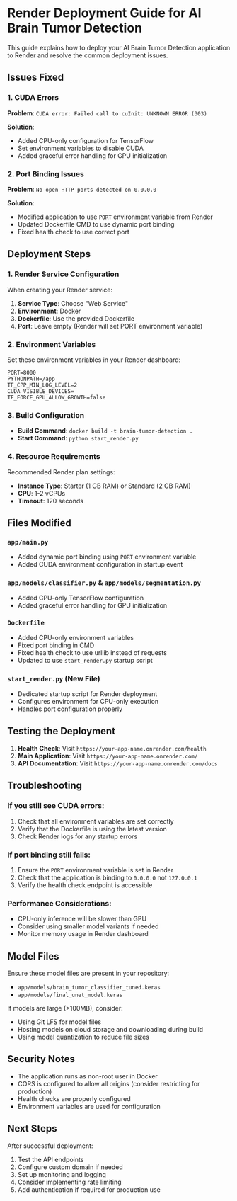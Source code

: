 # Render Deployment Guide for AI Brain Tumor Detection

This guide explains how to deploy your AI Brain Tumor Detection application to Render and resolve the common deployment issues.

## Issues Fixed

### 1. CUDA Errors
**Problem**: `CUDA error: Failed call to cuInit: UNKNOWN ERROR (303)`

**Solution**: 
- Added CPU-only configuration for TensorFlow
- Set environment variables to disable CUDA
- Added graceful error handling for GPU initialization

### 2. Port Binding Issues
**Problem**: `No open HTTP ports detected on 0.0.0.0`

**Solution**:
- Modified application to use `PORT` environment variable from Render
- Updated Dockerfile CMD to use dynamic port binding
- Fixed health check to use correct port

## Deployment Steps

### 1. Render Service Configuration

When creating your Render service:

1. **Service Type**: Choose "Web Service"
2. **Environment**: Docker
3. **Dockerfile**: Use the provided Dockerfile
4. **Port**: Leave empty (Render will set PORT environment variable)

### 2. Environment Variables

Set these environment variables in your Render dashboard:

```
PORT=8000
PYTHONPATH=/app
TF_CPP_MIN_LOG_LEVEL=2
CUDA_VISIBLE_DEVICES=
TF_FORCE_GPU_ALLOW_GROWTH=false
```

### 3. Build Configuration

- **Build Command**: `docker build -t brain-tumor-detection .`
- **Start Command**: `python start_render.py`

### 4. Resource Requirements

Recommended Render plan settings:
- **Instance Type**: Starter (1 GB RAM) or Standard (2 GB RAM)
- **CPU**: 1-2 vCPUs
- **Timeout**: 120 seconds

## Files Modified

### `app/main.py`
- Added dynamic port binding using `PORT` environment variable
- Added CUDA environment configuration in startup event

### `app/models/classifier.py` & `app/models/segmentation.py`
- Added CPU-only TensorFlow configuration
- Added graceful error handling for GPU initialization

### `Dockerfile`
- Added CPU-only environment variables
- Fixed port binding in CMD
- Fixed health check to use urllib instead of requests
- Updated to use `start_render.py` startup script

### `start_render.py` (New File)
- Dedicated startup script for Render deployment
- Configures environment for CPU-only execution
- Handles port configuration properly

## Testing the Deployment

1. **Health Check**: Visit `https://your-app-name.onrender.com/health`
2. **Main Application**: Visit `https://your-app-name.onrender.com/`
3. **API Documentation**: Visit `https://your-app-name.onrender.com/docs`

## Troubleshooting

### If you still see CUDA errors:
1. Check that all environment variables are set correctly
2. Verify that the Dockerfile is using the latest version
3. Check Render logs for any startup errors

### If port binding still fails:
1. Ensure the `PORT` environment variable is set in Render
2. Check that the application is binding to `0.0.0.0` not `127.0.0.1`
3. Verify the health check endpoint is accessible

### Performance Considerations:
- CPU-only inference will be slower than GPU
- Consider using smaller model variants if needed
- Monitor memory usage in Render dashboard

## Model Files

Ensure these model files are present in your repository:
- `app/models/brain_tumor_classifier_tuned.keras`
- `app/models/final_unet_model.keras`

If models are large (>100MB), consider:
- Using Git LFS for model files
- Hosting models on cloud storage and downloading during build
- Using model quantization to reduce file sizes

## Security Notes

- The application runs as non-root user in Docker
- CORS is configured to allow all origins (consider restricting for production)
- Health checks are properly configured
- Environment variables are used for configuration

## Next Steps

After successful deployment:
1. Test the API endpoints
2. Configure custom domain if needed
3. Set up monitoring and logging
4. Consider implementing rate limiting
5. Add authentication if required for production use
